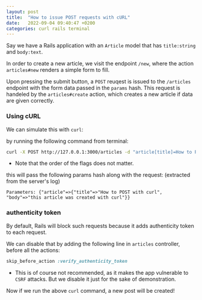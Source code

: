 ```yaml
---
layout: post
title:  "How to issue POST requests with cURL"
date:   2022-09-04 09:40:47 +0200
categories: curl rails terminal 
---
```


Say we have a Rails application with an `Article` model that has `title:string` and `body:text`.


In order to create a new article, we visit the endpoint `/new`, where the action `articles#new` renders a simple form to fill.


Upon pressing the submit button, a `POST` reuqest is issued to the `/articles` endpoint with the form data passed in the `params` hash.
This request is handeled by the `articles#create` action, which creates a new article if data are given correctly.


### Using cURL

We can simulate this with `curl`: 

by running the following command from terminal:

```bash
curl -X POST http://127.0.0.1:3000/articles -d "article[title]=How to POST with curl" -d "article[body]=this article was created with curl"
```

* Note that the order of the flags does not matter.

this will pass the following params hash along with the request: (extracted from the server's log)

```
Parameters: {"article"=>{"title"=>"How to POST with curl", "body"=>"this article was created with curl"}}
```


### authenticity token


By default, Rails will block such requests because it adds authenticity token to each request.

We can disable that by adding the following line in `articles` controller, before all the actions:

```rb
skip_before_action :verify_authenticity_token
```

* This is of course not recommended, as it makes the app vulnerable to `CSRF` attacks. But we disable it just for the sake of demonstration.


Now if we run the above `curl` command, a new post will be created!
